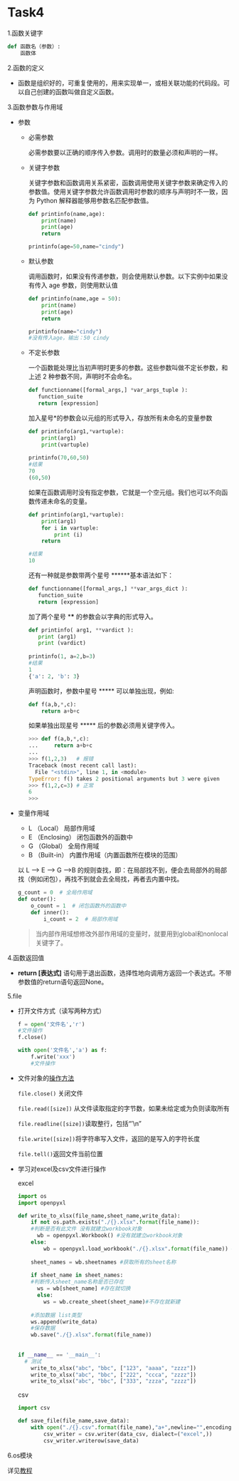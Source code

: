 # Task4

1.函数关键字

```python
def 函数名（参数）:
    函数体
```

2.函数的定义

* 函数是组织好的，可重复使用的，用来实现单一，或相关联功能的代码段。可以自己创建的函数叫做自定义函数。

3.函数参数与作用域

* 参数

  * 必需参数

    必需参数要以正确的顺序传入参数。调用时的数量必须和声明的一样。

  * 关键字参数

    关键字参数和函数调用关系紧密，函数调用使用关键字参数来确定传入的参数值。使用关键字参数允许函数调用时参数的顺序与声明时不一致，因为 Python 解释器能够用参数名匹配参数值。

    ```python
    def printinfo(name,age):
        print(name)
        print(age)
        return
    
    printinfo(age=50,name="cindy")
    ```

  * 默认参数

    调用函数时，如果没有传递参数，则会使用默认参数。以下实例中如果没有传入 age 参数，则使用默认值

    ```python
    def printinfo(name,age = 50):
        print(name)
        print(age)
        return
    
    printinfo(name="cindy")
    #没有传入age，输出：50 cindy
    ```

  * 不定长参数

    一个函数能处理比当初声明时更多的参数。这些参数叫做不定长参数，和上述 2 种参数不同，声明时不会命名。

    ```python
    def functionname([formal_args,] *var_args_tuple ):
       function_suite
       return [expression]
    ```

    加入星号*的参数会以元组的形式导入，存放所有未命名的变量参数

    ```python
    def printinfo(arg1,*vartuple):
        print(arg1)
        print(vartuple)
        
    printinfo(70,60,50)
    #结果
    70
    (60,50)
    ```

    如果在函数调用时没有指定参数，它就是一个空元组。我们也可以不向函数传递未命名的变量。

    ```python
    def printinfo(arg1,*vartuple):
        print(arg1)
        for i in vartuple:
            print (i)
        return 
    
    #结果
    10
    ```

    还有一种就是参数带两个星号 ***\***基本语法如下：

    ```python
    def functionname([formal_args,] **var_args_dict ):
       function_suite
       return [expression]
    ```

    加了两个星号 ***\*** 的参数会以字典的形式导入。

    ```python
    def printinfo( arg1, **vardict ):
       print (arg1)
       print (vardict)
     
    printinfo(1, a=2,b=3)
    #结果
    1
    {'a': 2, 'b': 3}
    ```

    声明函数时，参数中星号 ***** 可以单独出现，例如:

    ```python
    def f(a,b,*,c):
        return a+b+c
    ```

    如果单独出现星号 ***** 后的参数必须用关键字传入。

    ```python
    >>> def f(a,b,*,c):
    ...     return a+b+c
    ... 
    >>> f(1,2,3)   # 报错
    Traceback (most recent call last):
      File "<stdin>", line 1, in <module>
    TypeError: f() takes 2 positional arguments but 3 were given
    >>> f(1,2,c=3) # 正常
    6
    >>>
    ```

* 变量作用域

  * L （Local） 局部作用域
  * E （Enclosing） 闭包函数外的函数中
  * G （Global） 全局作用域
  * B （Built-in） 内置作用域（内置函数所在模块的范围）

  以 L –> E –> G –>B 的规则查找，即：在局部找不到，便会去局部外的局部找（例如闭包），再找不到就会去全局找，再者去内置中找。

  ```python
  g_count = 0  # 全局作用域
  def outer():
      o_count = 1  # 闭包函数外的函数中
      def inner():
          i_count = 2  # 局部作用域
  ```

  > 当内部作用域想修改外部作用域的变量时，就要用到global和nonlocal关键字了。

4.函数返回值

* **return [表达式]** 语句用于退出函数，选择性地向调用方返回一个表达式。不带参数值的return语句返回None。

5.file

* 打开文件方式（读写两种方式）

  ```python
  f = open('文件名','r')
  #文件操作
  f.close()
  
  with open('文件名','a') as f:
      f.write('xxx')
      #文件操作
  ```

* 文件对象的[操作方法](https://www.runoob.com/python3/python3-file-methods.html)

  `file.close()` 关闭文件

  `file.read([size])` 从文件读取指定的字节数，如果未给定或为负则读取所有

  `file.readline([size])`读取整行，包括“’\n”

  `file.write([size])`将字符串写入文件，返回的是写入的字符长度

  `file.tell()`返回文件当前位置

* 学习对excel及csv文件进行操作

  excel

  ```python
  import os
  import openpyxl
  
  def write_to_xlsx(file_name,sheet_name,write_data):
      if not os.path.exists("./{}.xlsx".format(file_name)):
      #判断是否有此文件 没有就建立workbook对象
      	wb = openpyxl.Workbook() #没有就建立workbook对象
      else:
          wb = openpyxl.load_workbook("./{}.xlsx".format(file_name)) #有就加载源文件
      
      sheet_names = wb.sheetnames #获取所有的sheet名称
      
      if sheet_name in sheet_names:
      #判断传入sheet_name名称是否已存在
      	ws = wb[sheet_name] #存在就切换
     	else:
          ws = wb.create_sheet(sheet_name)#不存在就新建
          
      #添加数据 list类型
      ws.append(write_data)
      #保存数据
      wb.save("./{}.xlsx".format(file_name))
      
      
  if __name__ == '__main__':
  	# 测试
      write_to_xlsx("abc", "bbc", ["123", "aaaa", "zzzz"])
      write_to_xlsx("abc", "bbc", ["222", "ccca", "zzzz"])
      write_to_xlsx("abc", "bbc", ["333", "zzza", "zzzz"])
  ```

  csv

  ```python
  import csv
  
  def save_file(file_name,save_data):
      with open("./{}.csv".format(file_name),"a+",newline="",encoding="utf-8") as data_csv:
          csv_writer = csv.writer(data_csv, dialect=("excel",))
          csv_writer.writerow(save_data)
  ```

6.os模块

详见[教程](https://www.runoob.com/python3/python3-os-file-methods.html)